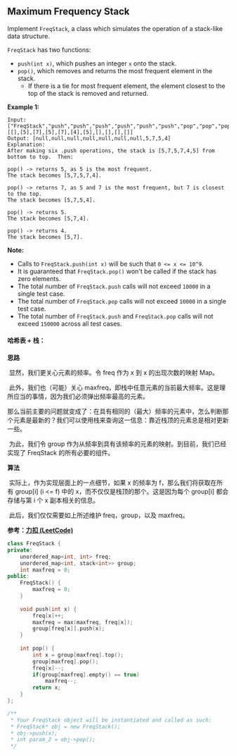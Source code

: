 ## Maximum Frequency Stack

Implement `FreqStack`, a class which simulates the operation of a stack-like data structure.

`FreqStack` has two functions:

- `push(int x)`, which pushes an integer `x` onto the stack.
- `pop()`, which removes and returns the most frequent element in the stack.
  - If there is a tie for most frequent element, the element closest to the top of the stack is removed and returned.

**Example 1:**

```
Input: 
["FreqStack","push","push","push","push","push","push","pop","pop","pop","pop"],
[[],[5],[7],[5],[7],[4],[5],[],[],[],[]]
Output: [null,null,null,null,null,null,null,5,7,5,4]
Explanation:
After making six .push operations, the stack is [5,7,5,7,4,5] from bottom to top.  Then:

pop() -> returns 5, as 5 is the most frequent.
The stack becomes [5,7,5,7,4].

pop() -> returns 7, as 5 and 7 is the most frequent, but 7 is closest to the top.
The stack becomes [5,7,5,4].

pop() -> returns 5.
The stack becomes [5,7,4].

pop() -> returns 4.
The stack becomes [5,7].
```

**Note:**

- Calls to `FreqStack.push(int x)` will be such that `0 <= x <= 10^9`.
- It is guaranteed that `FreqStack.pop()` won't be called if the stack has zero elements.
- The total number of `FreqStack.push` calls will not exceed `10000` in a single test case.
- The total number of `FreqStack.pop` calls will not exceed `10000` in a single test case.
- The total number of `FreqStack.push` and `FreqStack.pop` calls will not exceed `150000` across all test cases.

#### 哈希表 + 栈：

**思路**

​		显然，我们更关心元素的频率。令 freq 作为 x 到 x 的出现次数的映射 Map。

​		此外，我们也（可能）关心 maxfreq，即栈中任意元素的当前最大频率。这是理所应当的事情，因为我们必须弹出频率最高的元素。

​		那么当前主要的问题就变成了：在具有相同的（最大）频率的元素中，怎么判断那个元素是最新的？我们可以使用栈来查询这一信息：靠近栈顶的元素总是相对更新一些。

​		为此，我们令 group 作为从频率到具有该频率的元素的映射。到目前，我们已经实现了 FreqStack 的所有必要的组件。

**算法**

​		实际上，作为实现层面上的一点细节，如果 x 的频率为 f，那么我们将获取在所有 group[i] (i <= f) 中的 x，而不仅仅是栈顶的那个。这是因为每个 group[i] 都会存储与第 i 个 x 副本相关的信息。

​		此后，我们仅仅需要如上所述维护 freq，group，以及 maxfreq。

**参考：[力扣 (LeetCode)](https://leetcode-cn.com/problems/maximum-frequency-stack/solution/zui-da-pin-lu-zhan-by-leetcode/)**

```c++
class FreqStack {
private:
    unordered_map<int, int> freq;
    unordered_map<int, stack<int>> group;
    int maxfreq = 0;
public:
    FreqStack() {
        maxfreq = 0;
    }
    
    void push(int x) {
        freq[x]++;
        maxfreq = max(maxfreq, freq[x]);
        group[freq[x]].push(x);
    }
    
    int pop() {
        int x = group[maxfreq].top();
        group[maxfreq].pop();
        freq[x]--;
        if(group[maxfreq].empty() == true)
            maxfreq--;
        return x;
    }
};

/**
 * Your FreqStack object will be instantiated and called as such:
 * FreqStack* obj = new FreqStack();
 * obj->push(x);
 * int param_2 = obj->pop();
 */
```

